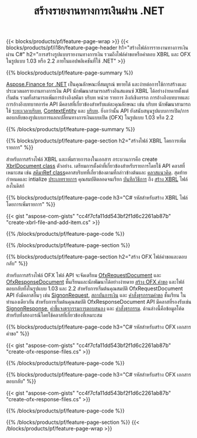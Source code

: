 ﻿---
title: สร้างรายงานทางการเงินผ่าน .NET
url: /th/net/create/
description:  รหัส C# เพื่อสร้างรายงานทางการเงินใน XBRL และ OFX ไฟล์คำขอหรือคำตอบผ่านไลบรารี .NET
---
{{< blocks/products/pf/feature-page-wrap >}}
{{< blocks/products/pf/i18n/feature-page-header h1="สร้างไฟล์การรายงานทางการเงินผ่าน C#" h2="การสร้างรูปแบบรายงานทางการเงิน รวมถึงไฟล์คำขอหรือคำตอบ XBRL และ OFX ในรูปแบบ 1.03 หรือ 2.2 ภายในแอปพลิเคชันที่ใช้ .NET" >}}

{{% blocks/products/pf/feature-page-summary %}}

[Aspose.Finance for .NET](https://products.aspose.com/finance/net/) เป็นคุณลักษณะที่สมบูรณ์ ขยายได้ และง่ายต่อการใช้การสร้างและประมวลผลรายงานทางการเงิน API นักพัฒนาสามารถสร้างอินสแตนซ์ XBRL ได้อย่างง่ายดายตั้งแต่เริ่มต้น รวมทั้งสามารถเพิ่มการอ้างอิงสคีมา บริบท หน่วย รายการ ลิงก์เชิงอรรถ การอ้างอิงบทบาทและ 
การอ้างอิงบทบาทอาร์ค API มีคลาสที่เกี่ยวข้องสำหรับแต่ละคุณลักษณะ เช่น บริบท นักพัฒนาสามารถใช้ [ระยะเวลาบริบท](https://apireference.aspose.com/finance/net/aspose.finance.xbrl/contextperiod), [ContextEntity](https://apireference.aspose.com/finance/net/aspose.finance.xbrl/contextentity) และ [บริบท](https://apireference.aspose.com/finance/net/aspose.finance.xbrl/context). 
ยิ่งกว่านั้น API ยังสนับสนุนรูปแบบการเปิด/การตอบกลับของรูปแบบการแลกเปลี่ยนทางการเงินแบบเปิด (OFX) ในรูปแบบ 1.03 หรือ 2.2

{{% /blocks/products/pf/feature-page-summary %}}

{{% blocks/products/pf/feature-page-section h2="สร้างไฟล์ XBRL โดยการเพิ่มรายการ" %}}

สำหรับการสร้างไฟล์ XBRL และเพิ่มรายการลงในเอกสาร กระบวนการคือ create [XbrlDocument class](https://apireference.aspose.com/finance/net/aspose.finance.xbrl/xbrldocument) ตัวอย่าง. เตรียมการตั้งค่าที่เกี่ยวข้องสำหรับรายการโดยใช้ API คลาสที่เหมาะสม เช่น [สคีมาRef class](https://apireference.aspose.com/finance/net/aspose.finance.xbrl/schemaref)คลาสบริบทที่เกี่ยวข้องตามที่กล่าวข้างต้นและ [คลาสแนวคิด](https://apireference.aspose.com/finance/net/aspose.finance.xbrl/concept). สุดท้ายกำหนดและ intialize [ประเภทรายการ](https://apireference.aspose.com/finance/net/aspose.finance.xbrl/item) คุณสมบัติตลอดจนเรียก [บันทึกวิธีการ](https://apireference.aspose.com/finance/net/aspose.finance.xbrl.xbrldocument/save/methods/1) ถึง [สร้าง XBRL](https://products.aspose.com/finance/net/create/xbrl/) ไฟล์ลงในดิสก์

{{% blocks/products/pf/feature-page-code h3="C# รหัสสำหรับสร้าง XBRL ไฟล์โดยการเพิ่มรายการ" %}}

{{< gist "aspose-com-gists" "cc4f7cfa11dd543bf2f1d6c2261ab87b" "create-xbrl-file-and-add-item.cs" >}} 

{{% /blocks/products/pf/feature-page-code %}}

{{% /blocks/products/pf/feature-page-section %}}

{{% blocks/products/pf/feature-page-section h2="สร้าง OFX ไฟล์คำขอและตอบกลับ" %}}


สำหรับการสร้างไฟล์ OFX ไฟล์ API จะจัดเตรียม [OfxRequestDocument](https://apireference.aspose.com/finance/net/aspose.finance.ofx/ofxrequestdocument) และ [OfxResponseDocument](https://apireference.aspose.com/finance/net/aspose.finance.ofx/ofxresponsedocument) ชั้นเรียนและนักพัฒนาได้อย่างง่ายดาย [สร้าง OFX คำขอ](https://products.aspose.com/finance/net/create/ofx-request/) และไฟล์ตอบกลับทั้งในรูปแบบ 1.03 และ 2.2 สำหรับการเริ่มต้นคุณสมบัติ OfxRequestDocument API ยังมีคลาสอื่นๆ เช่น [SignonRequest](https://apireference.aspose.com/finance/net/aspose.finance.ofx.signon/signonrequest), [สถาบันการเงิน](https://apireference.aspose.com/finance/net/aspose.finance.ofx.signon/financialinstitution) และ [คำสั่งธุรกรรมคำขอ](https://apireference.aspose.com/finance/net/aspose.finance.ofx.bank/statementtransactionrequest) ชั้นเรียน ในทำนองเดียวกัน สำหรับการเริ่มต้นคุณสมบัติ OfxResponseDocument API มีคลาสที่รองรับเช่น [SignonResponse](https://apireference.aspose.com/finance/net/aspose.finance.ofx.signon/signonresponse),  [คำชี้แจงธุรกรรมการตอบสนอง](https://apireference.aspose.com/finance/net/aspose.finance.ofx.bank/statementtransactionresponse) และ [คำสั่งธุรกรรม](https://apireference.aspose.com/finance/net/aspose.finance.ofx/statementtransaction). ด้านล่างนี้คือข้อมูลโค้ดสำหรับทั้งสองกรณีโดยใช้คลาสที่เกี่ยวข้องที่เหมาะสม

{{% blocks/products/pf/feature-page-code h3="C# รหัสสำหรับสร้าง OFX เอกสารคำขอ" %}}

{{< gist "aspose-com-gists" "cc4f7cfa11dd543bf2f1d6c2261ab87b" "create-ofx-response-files.cs" >}} 

{{% /blocks/products/pf/feature-page-code %}}

{{% blocks/products/pf/feature-page-code h3="C# รหัสสำหรับสร้าง OFX เอกสารตอบกลับ" %}}

{{< gist "aspose-com-gists" "cc4f7cfa11dd543bf2f1d6c2261ab87b" "create-ofx-response-files.cs" >}} 

{{% /blocks/products/pf/feature-page-code %}}

{{% /blocks/products/pf/feature-page-section %}}
{{< /blocks/products/pf/feature-page-wrap >}}